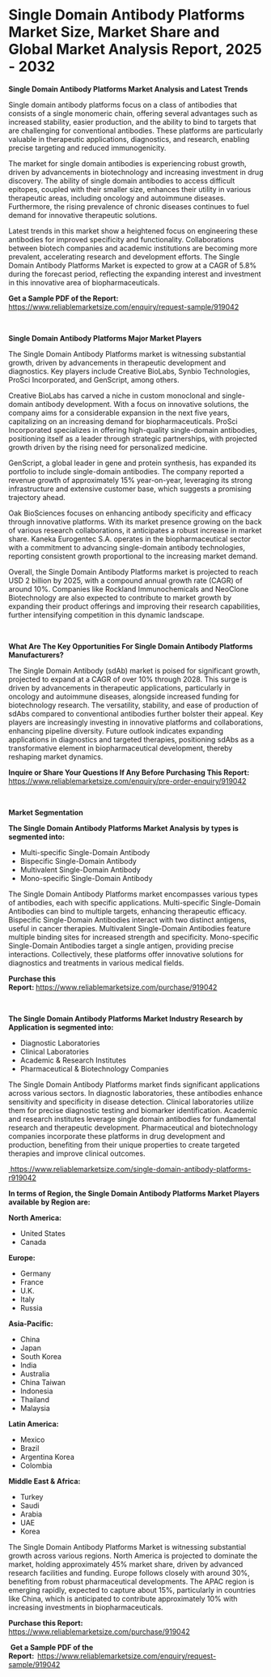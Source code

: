 <p><h1>Single Domain Antibody Platforms Market Size, Market Share and Global Market Analysis Report, 2025 - 2032</h1></p><p><strong>Single Domain Antibody Platforms Market Analysis and Latest Trends</strong></p>
<p><p>Single domain antibody platforms focus on a class of antibodies that consists of a single monomeric chain, offering several advantages such as increased stability, easier production, and the ability to bind to targets that are challenging for conventional antibodies. These platforms are particularly valuable in therapeutic applications, diagnostics, and research, enabling precise targeting and reduced immunogenicity.</p><p>The market for single domain antibodies is experiencing robust growth, driven by advancements in biotechnology and increasing investment in drug discovery. The ability of single domain antibodies to access difficult epitopes, coupled with their smaller size, enhances their utility in various therapeutic areas, including oncology and autoimmune diseases. Furthermore, the rising prevalence of chronic diseases continues to fuel demand for innovative therapeutic solutions.</p><p>Latest trends in this market show a heightened focus on engineering these antibodies for improved specificity and functionality. Collaborations between biotech companies and academic institutions are becoming more prevalent, accelerating research and development efforts. The Single Domain Antibody Platforms Market is expected to grow at a CAGR of 5.8% during the forecast period, reflecting the expanding interest and investment in this innovative area of biopharmaceuticals.</p></p>
<p><strong>Get a Sample PDF of the Report:&nbsp;</strong> <a href="https://www.reliablemarketsize.com/enquiry/request-sample/919042?utm_campaign=2471&utm_medium=2&utm_source=Github&utm_content=ia&utm_term=18042025&utm_id=single-domain-antibody-platforms">https://www.reliablemarketsize.com/enquiry/request-sample/919042</a></p>
<p>&nbsp;</p>
<p><strong>Single Domain Antibody Platforms Major Market Players</strong></p>
<p><p>The Single Domain Antibody Platforms market is witnessing substantial growth, driven by advancements in therapeutic development and diagnostics. Key players include Creative BioLabs, Synbio Technologies, ProSci Incorporated, and GenScript, among others.</p><p>Creative BioLabs has carved a niche in custom monoclonal and single-domain antibody development. With a focus on innovative solutions, the company aims for a considerable expansion in the next five years, capitalizing on an increasing demand for biopharmaceuticals. ProSci Incorporated specializes in offering high-quality single-domain antibodies, positioning itself as a leader through strategic partnerships, with projected growth driven by the rising need for personalized medicine.</p><p>GenScript, a global leader in gene and protein synthesis, has expanded its portfolio to include single-domain antibodies. The company reported a revenue growth of approximately 15% year-on-year, leveraging its strong infrastructure and extensive customer base, which suggests a promising trajectory ahead.</p><p>Oak BioSciences focuses on enhancing antibody specificity and efficacy through innovative platforms. With its market presence growing on the back of various research collaborations, it anticipates a robust increase in market share. Kaneka Eurogentec S.A. operates in the biopharmaceutical sector with a commitment to advancing single-domain antibody technologies, reporting consistent growth proportional to the increasing market demand.</p><p>Overall, the Single Domain Antibody Platforms market is projected to reach USD 2 billion by 2025, with a compound annual growth rate (CAGR) of around 10%. Companies like Rockland Immunochemicals and NeoClone Biotechnology are also expected to contribute to market growth by expanding their product offerings and improving their research capabilities, further intensifying competition in this dynamic landscape.</p></p>
<p>&nbsp;</p>
<p><strong>What Are The Key Opportunities For Single Domain Antibody Platforms Manufacturers?</strong></p>
<p><p>The Single Domain Antibody (sdAb) market is poised for significant growth, projected to expand at a CAGR of over 10% through 2028. This surge is driven by advancements in therapeutic applications, particularly in oncology and autoimmune diseases, alongside increased funding for biotechnology research. The versatility, stability, and ease of production of sdAbs compared to conventional antibodies further bolster their appeal. Key players are increasingly investing in innovative platforms and collaborations, enhancing pipeline diversity. Future outlook indicates expanding applications in diagnostics and targeted therapies, positioning sdAbs as a transformative element in biopharmaceutical development, thereby reshaping market dynamics.</p></p>
<p><strong>Inquire or Share Your Questions If Any Before Purchasing This Report:</strong> <a href="https://www.reliablemarketsize.com/enquiry/pre-order-enquiry/919042?utm_campaign=2471&utm_medium=2&utm_source=Github&utm_content=ia&utm_term=18042025&utm_id=single-domain-antibody-platforms">https://www.reliablemarketsize.com/enquiry/pre-order-enquiry/919042</a></p>
<p>&nbsp;</p>
<p><strong>Market Segmentation</strong></p>
<p><strong>The Single Domain Antibody Platforms Market Analysis by types is segmented into:</strong></p>
<p><ul><li>Multi-specific Single-Domain Antibody</li><li>Bispecific Single-Domain Antibody</li><li>Multivalent Single-Domain Antibody</li><li>Mono-specific Single-Domain Antibody</li></ul></p>
<p><p>The Single Domain Antibody Platforms market encompasses various types of antibodies, each with specific applications. Multi-specific Single-Domain Antibodies can bind to multiple targets, enhancing therapeutic efficacy. Bispecific Single-Domain Antibodies interact with two distinct antigens, useful in cancer therapies. Multivalent Single-Domain Antibodies feature multiple binding sites for increased strength and specificity. Mono-specific Single-Domain Antibodies target a single antigen, providing precise interactions. Collectively, these platforms offer innovative solutions for diagnostics and treatments in various medical fields.</p></p>
<p><strong>Purchase this Report:&nbsp;</strong><a href="https://www.reliablemarketsize.com/purchase/919042?utm_campaign=2471&utm_medium=2&utm_source=Github&utm_content=ia&utm_term=18042025&utm_id=single-domain-antibody-platforms">https://www.reliablemarketsize.com/purchase/919042</a></p>
<p>&nbsp;</p>
<p><strong>The Single Domain Antibody Platforms Market Industry Research by Application is segmented into:</strong></p>
<p><ul><li>Diagnostic Laboratories</li><li>Clinical Laboratories</li><li>Academic & Research Institutes</li><li>Pharmaceutical & Biotechnology Companies</li></ul></p>
<p><p>The Single Domain Antibody Platforms market finds significant applications across various sectors. In diagnostic laboratories, these antibodies enhance sensitivity and specificity in disease detection. Clinical laboratories utilize them for precise diagnostic testing and biomarker identification. Academic and research institutes leverage single domain antibodies for fundamental research and therapeutic development. Pharmaceutical and biotechnology companies incorporate these platforms in drug development and production, benefiting from their unique properties to create targeted therapies and improve clinical outcomes.</p></p>
<p><a href="https://www.reliablemarketsize.com/single-domain-antibody-platforms-r919042?utm_campaign=2471&utm_medium=2&utm_source=Github&utm_content=ia&utm_term=18042025&utm_id=single-domain-antibody-platforms">&nbsp;https://www.reliablemarketsize.com/single-domain-antibody-platforms-r919042</a></p>
<p><strong>In terms of Region, the Single Domain Antibody Platforms Market Players available by Region are:</strong></p>
<p>
    <p> <strong> North America: </strong>
        <ul>
            <li>United States</li>
            <li>Canada</li>
        </ul>
        </p> 
    <p> <strong> Europe: </strong>
        <ul>
            <li>Germany</li>
            <li>France</li>
            <li>U.K.</li>
            <li>Italy</li>
            <li>Russia</li>
        </ul>
        </p> 
    <p> <strong> Asia-Pacific: </strong>
        <ul>
            <li>China</li>
            <li>Japan</li>
            <li>South Korea</li>
            <li>India</li>
            <li>Australia</li>
            <li>China Taiwan</li>
            <li>Indonesia</li>
            <li>Thailand</li>
            <li>Malaysia</li>
        </ul>
        </p> 
    <p> <strong> Latin America: </strong>
        <ul>
            <li>Mexico</li>
            <li>Brazil</li>
            <li>Argentina Korea</li>
            <li>Colombia</li>
        </ul>
        </p> 
    <p> <strong> Middle East & Africa: </strong>
        <ul>
            <li>Turkey</li>
            <li>Saudi</li>
            <li>Arabia</li>
            <li>UAE</li>
            <li>Korea</li>
        </ul>
    </p>
    </p>
<p><p>The Single Domain Antibody Platforms Market is witnessing substantial growth across various regions. North America is projected to dominate the market, holding approximately 45% market share, driven by advanced research facilities and funding. Europe follows closely with around 30%, benefiting from robust pharmaceutical developments. The APAC region is emerging rapidly, expected to capture about 15%, particularly in countries like China, which is anticipated to contribute approximately 10% with increasing investments in biopharmaceuticals.</p></p>
<p><strong>Purchase this Report: </strong><a href="https://www.reliablemarketsize.com/purchase/919042?utm_campaign=2471&utm_medium=2&utm_source=Github&utm_content=ia&utm_term=18042025&utm_id=single-domain-antibody-platforms">https://www.reliablemarketsize.com/purchase/919042</a></p>
<p>&nbsp;<strong>Get a Sample PDF of the Report:&nbsp;&nbsp;</strong><a href="https://www.reliablemarketsize.com/enquiry/request-sample/919042?utm_campaign=2471&utm_medium=2&utm_source=Github&utm_content=ia&utm_term=18042025&utm_id=single-domain-antibody-platforms">https://www.reliablemarketsize.com/enquiry/request-sample/919042</a></p>
<p><strong></strong></p>
<p><p></p><p></p><p></p></p>